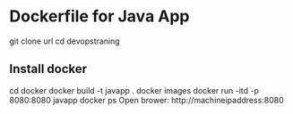 # Dockerfile for Java App
git clone url
cd devopstraning
## Install docker
cd docker
docker build -t javapp .
docker images
docker run -itd -p 8080:8080 javapp
docker ps
Open brower:
http://machineipaddress:8080

